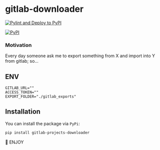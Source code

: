 # gitlab-downloader 
[![Pylint and Deploy to PyPI](https://github.com/AlbertoBarrago/gitlab_downloader/actions/workflows/pylint.yml/badge.svg)](https://github.com/AlbertoBarrago/gitlab_downloader/actions/workflows/pylint.yml)

<p align="left">
         <a href="https://pypi.python.org/pypi/prefect-gitlab/" alt="PyPI version">
        <img alt="PyPI" src="https://img.shields.io/pypi/v/gitlab-projects-downloader?color=26272B&labelColor=090422"></a>
</p>

### Motivation
Every day someone ask me to export something from X and import into Y  from gitlab; so...

## ENV 
```dotenv
GITLAB_URL=""
ACCESS_TOKEN=""
EXPORT_FOLDER="./gitlab_exports"
```

## Installation

You can install the package via `PyPi`:

```bash
pip install gitlab-projects-downloader
```


🍕 ENJOY 